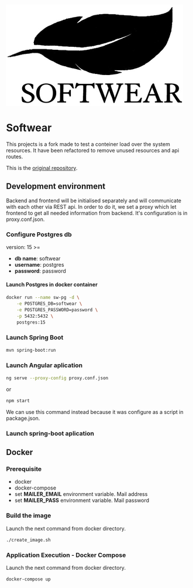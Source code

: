 ![Logo SoftWear](docs/full-logo-white-bg.jpeg)

# Softwear

This projects is a fork made to test a conteiner load over the system resources. It have been refactored to remove unused resources and api routes.

This is the [original repository](https://github.com/CodeURJC-DAW-2021-22/webapp5b).

## Development environment

Backend and frontend will be initialised separately and will communicate with each other via REST api. In order to do it, we set a proxy which let frontend to get all needed information from backend. It's configuration is in proxy.conf.json.

### Configure Postgres db

version: 15 >= 

- **db name**: softwear
- **username**: postgres
- **password**: password

#### Launch Postgres in docker container

```bash
docker run --name sw-pg -d \
    -e POSTGRES_DB=softwear \
    -e POSTGRES_PASSWORD=password \
    -p 5432:5432 \
    postgres:15
```

### Launch Spring Boot

```bash
mvn spring-boot:run
```

### Launch Angular aplication

```bash
ng serve --proxy-config proxy.conf.json
```
or 
```bash
npm start 
```
We can use this command instead because it was configure as a script in package.json.

### Launch spring-boot aplication

## Docker

### Prerequisite

- docker
- docker-compose
- set **MAILER_EMAIL** environment variable. Mail address
- set **MAILER_PASS** environment variable. Mail password

### Build the image

Launch the next command from docker directory.
```bash
./create_image.sh
```

### Application Execution - Docker Compose

Launch the next command from docker directory.
```bash
docker-compose up
```
